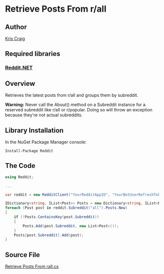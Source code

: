 # Retrieve Posts From r/all

## Author

[Kris Craig](../../../docs/contributors/Kris%20Craig.md)

## Required libraries

### [Reddit.NET](https://github.com/sirkris/Reddit.NET)

## Overview

Retrieves the latest posts from r/all and groups them by subreddit.

**Warning:** Never call the About() method on a Subreddit instance for a reserved subreddit like r/all or r/popular.  Doing so will throw an exception because they're not actual subreddits.

## Library Installation

In the NuGet Package Manager console:

    Install-Package Reddit

## The Code

```c#
using Reddit;

...

var reddit = new RedditClient("YourRedditAppID", "YourBotUserRefreshToken");

IDictionary<string, IList<Post>> Posts = new Dictionary<string, IList<Post>>();
foreach (Post post in reddit.Subreddit("all").Posts.New)
{
	if (!Posts.ContainsKey(post.Subreddit))
	{
		Posts.Add(post.Subreddit, new List<Post>());
	}
	Posts[post.Subreddit].Add(post);
}
```

## Source File

[Retrieve Posts From rall.cs](src/Retrieve%20Posts%20From%20rall.cs)
